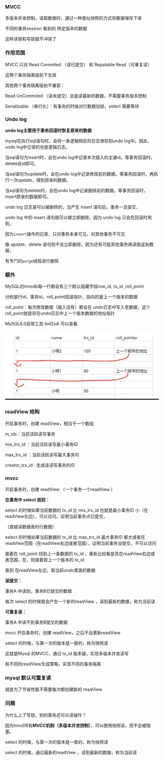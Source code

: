 ### MVCC

多版本并发控制，读取数据时，通过一种类似快照的方式将数据保存下来

不同的事务session 看到的 特定版本的数据

这样读锁和写锁就不冲突了



### 作用范围

MVCC 只对 Read Commited （读已提交） 和 Repatable Read（可重复读）

这两个事务隔离级别下生效

其他两个事务隔离级别不兼容：

Read UnCommited （读未提交）总是读最新的数据，不需要事务版本控制

Serializable （串行化）：有事务的时候对行数据加锁，select 需要等待 



### Undo log

**undo log主要用于事务回滚时恢复原来的数据**

mysql在执行sql语句时，会将一条逻辑相反的日志保存到undo log中。因此，undo log中记录的也是逻辑日志。

当sql语句为insert时，会在undo log中记录本次插入的主键id。等事务回滚时，delete此id即可。

当sql语句为update时，会在undo log中记录修改前的数据。等事务回滚时，再执行一次update，得到原来的数据。

当sql语句为delete时，会在undo log中记录删除前的数据。等事务回滚时，insert原来的数据即可。



undo log 日志是可以被删除的，当产生 insert 语句后，事务一旦提交，

undo log 中的 insert 语句就可以被立即删除，因为 undo log 只会在回滚时用到，

因为`insert`操作的记录，只对事务本身可见，对其他事务不可见



像 update、delete 语句则不会立即删除，因为还有可能其他事务再读取这些数据，

有专门的`purge`线程进行删除





### 额外

MySQL的innodb每一行都会有三个默认隐藏字段row_id, tx_id ,roll_point

分别是行id，事务id，roll_point回滚指针，指向的是上一个版本的数据

roll_point：每次修改数据（插入没有）都会在 undo日志中写入老数据，这个roll_point就是存在undo日志中上一个版本数据的地址指针

MySQL8.0自带工具 ibd2sdi 可以查看

![](img\20220914142941238.png)



### **readView 结构**

开启事务时，创建 readView，相当于一个数组

m_ids：当前活跃读写事务

mix_trx_id ：当前活跃读写最小事务ID

max_trx_id ：当前活跃读写最大事务ID

creator_trx_id : 生成该读写事务的ID





### **mvcc** 

开启事务时，创建 readView （一个事务一个readView ）

**在事务中 select 规则：** 

select 的时候如果当前数据的 tx_id 比 mix_trx_id 也就是最小事务ID 小（在readView左边），可以访问，证明当前事务点已提交，

（直接读数据表的行数据）



select 的时候如果当前数据的 tx_id 比 max_trx_id 最大事务ID 都大或者在readView范围（在readView右边或者范围），证明当前事务没提交，不可以访问

接着在 roll_point 找到上一条数据的 tx_id ，重新比较看是否在readView右边或者范围，在，则接着取上一个版本的 tx_id 

直到 在readView左边，取当前undo里面的数据







**读提交：**

事务A 中读到，事务B已提交的数据

每次 select 的时候就会产生一个新的readView ，读到最新的数据，称为当前读



**可重复读：**

事务A 中读不到事务B提交的数据

mvcc  开启事务时，创建 readView，之后不会更新readView

select 的时候，与第一次的版本是一致的，称为快照读



这就是Mysql 的MVCC，通过 tx_id  版本链，实现多版本并发读写

和不同的readView生成策略，实现不同的事务隔离



### mysql 默认可重复读

就是为了节省性能不需要每次都创建新的 readView



### 问题

为什么上了写锁，别的事务还可以读操作？

因为InnoD‍B有**MVCC机制（多版本并发控制）**，可以使用快照读，而不会被阻塞。

select 的时候，与第一次的版本是一致的，称为快照读

select 的时候，通过最新的readView ，读到最新的数据，称为当前读